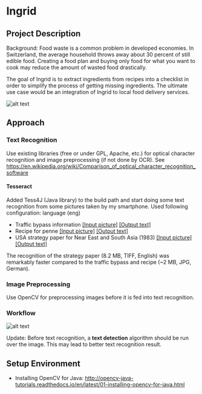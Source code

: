 # Ingrid

## Project Description

Background: Food waste is a common problem in developed economies. In Switzerland, the average household throws away about 30 percent of still edible food. Creating a food plan and buying only food for what you want to cook may reduce the amount of wasted food drastically.  

The goal of Ingrid is to extract ingredients from recipes into a checklist in order to simplify the process of getting missing ingredients. The ultimate use case would be an integration of Ingrid to local food delivery services.

![alt text](https://github.com/yaw89/ingrid/blob/master/Workflow.png)

## Approach

### Text Recognition

Use existing libraries (free or under GPL, Apache, etc.) for optical character recognition and image preprocessing (if not done by OCR). See https://en.wikipedia.org/wiki/Comparison_of_optical_character_recognition_software

#### Tesseract

Added Tess4J (Java library) to the build path and start doing some text recognition from some pictures taken by my smartphone. Used following configuration: language (eng) 

* Traffic bypass information [[Input picture]](https://github.com/yaw89/ingrid/blob/master/backend/resources/raw_images/ausbau_nordumfahrung_a1.jpg) [[Output text]](https://github.com/yaw89/ingrid/blob/master/backend/resources/output/penne_rezept.txt)
* Recipe for penne [[Input picture]](https://github.com/yaw89/ingrid/blob/master/backend/resources/raw_images/penne_rezept.jpg) [[Output text]](https://github.com/yaw89/ingrid/blob/master/backend/resources/output/penne_rezept.txt)
* USA strategy paper for Near East and South Asia (1983) [[Input picture]](https://github.com/yaw89/ingrid/blob/master/backend/resources/raw_images/usa_strategy_sea_1983.tif) [[Output text]](https://github.com/yaw89/ingrid/blob/master/backend/resources/output/usa_strategy_sea_1983.txt)

The recognition of the strategy paper (8.2 MB, TIFF, English) was remarkably faster compared to the traffic bypass and recipe (~2 MB, JPG, German).

### Image Preprocessing
Use OpenCV for preprocessing images before it is fed into text recognition.

### Workflow

![alt text](https://github.com/yaw89/ingrid/blob/master/textrecognition_workflow.png)

Update: Before text recognition, a **text detection** algorithm should be run over the image. This may lead to better text recognition result.

## Setup Environment
* Installing OpenCV for Java: http://opencv-java-tutorials.readthedocs.io/en/latest/01-installing-opencv-for-java.html
